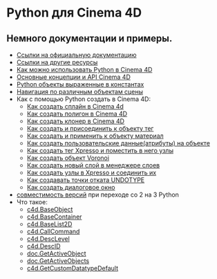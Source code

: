 # Python для Cinema 4D
## Немного документации и примеры.

- [Ссылки на официальную документацию][1]
- [Ссылки на другие ресурсы][2]
- [Как можно использовать Python в Cinema 4D][3]
- [Основные концепции и API Cinema 4D][26]
- [Python объекты выраженные в константах][27]
- [Навигация по различным объектам сцены][28]
- Как с помощью Python создать в Cinema 4D:
  - [Как создать сплайн в Cinema 4d][4]
  - [Как создать полигон в Cinema 4D][5]
  - [Как создать клонер в Cinema 4D][6]
  - [Как создать и присоединить к объекту тег][15]
  - [Как создать и применить к объекту материал][8]
  - [Как создать пользовательские данные(атрибуты) на объекте][9]
  - [Как создать тег Xpresso и поместить в него узлы][16]
  - [Как создать объект Voronoi][17]
  - [Как создать новый слой в менеджере слоев][18]
  - [Как создать узлы в Xpresso и соединить их][19]
  - [Как создавать точки отката UNDOTYPE][25]
  - [Как создать диалоговое окно][24]
- [совместимость версий][7] при переходе со 2 на 3 Python
- Что такое:
  - [c4d.BaseObject][21]
  - [c4d.BaseContainer][22]
  - [c4d.BaseList2D][12]
  - [c4d.CallCommand][23]
  - [c4d.DescLevel][10]
  - [c4d.DescID][11]
  - [doc.GetActiveObject][13]
  - [doc.GetActiveObjects][20]
  - [c4d.GetCustomDatatypeDefault][14]


[1]: links.md "links"
[2]: other.md "other links"
[3]: how_use.md "how_use"
[4]: create_spline.md "create_spline"
[5]: create_poligon.md "create_poligon"
[6]: create_cloner.md "create_cloner"
[7]: python23.md "python23"
[8]: create_material.md "create_material"
[9]: create_UserData.md "create_UserData"
[10]: DescLevel.md "DescLevel"
[11]: DescID.md "DescID"
[12]: BaseList2D.md "BaseList2D"
[13]: GetActiveObject.md "GetActiveObject"
[14]: GetCustomDatatypeDefault.md "GetCustomDatatypeDefault"
[15]: create_tag.md "create_tag"
[16]: create_xpresso.md "create_xpresso"
[17]: create_voronoi.md "create_voronoi"
[18]: create_layer.md "create_layer"
[19]: create_nodes.md "create_nodes"
[20]: GetActiveObjects.md "GetActiveObjects"
[21]: BaseObject.md "BaseObject"
[22]: BaseContainer.md "BaseContainer"
[23]: CallCommand.md "CallCommand"
[24]: dialog.md "dialog"
[25]: UNDOTYPE.md "UNDOTYPE"
[26]: concept.md "conception"
[27]: https://gist.github.com/black1277/6a75cb4c2a616dfae5fe939a5ec5eeb0 "conception"
[28]: navigate.md "navigate.md"